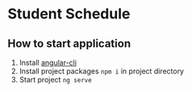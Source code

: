 # Student Schedule

## How to start application

1) Install [angular-cli](https://github.com/angular/angular-cli)
2) Install project packages `npm i` in project directory
3) Start project `ng serve`